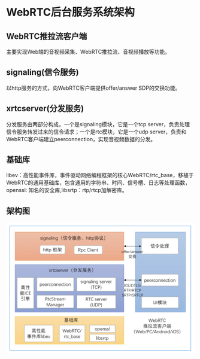 # WebRTC后台服务系统架构

## WebRTC推拉流客户端
主要实现Web端的音视频采集、WebRTC推拉流、音视频播放等功能。

## signaling(信令服务)
以http服务的方式，向WebRTC客户端提供offer/answer SDP的交换功能。

## xrtcserver(分发服务)
分发服务由两部分构成，一个是signaling模块，它是一个tcp server，负责处理信令服务转发过来的信令请求；一个是rtc模块，它是一个udp server，负责和WebRTC客户端建立peerconnection，实现音视频数据的分发。

## 基础库
libev：高性能事件库，事件驱动网络编程框架的核心WebRTC/rtc_base，移植于WebRTC的通用基础库，包含通用的字符串、时间、信号槽、日志等处理函数，openssl: 知名的安全库,libsrtp：rtp/rtcp加解密库。

## 架构图
![WebRTC后台服务系统架构图](./image.png)
